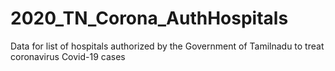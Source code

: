 # 2020_TN_Corona_AuthHospitals
Data for list of hospitals authorized by the Government of Tamilnadu to treat coronavirus Covid-19 cases
